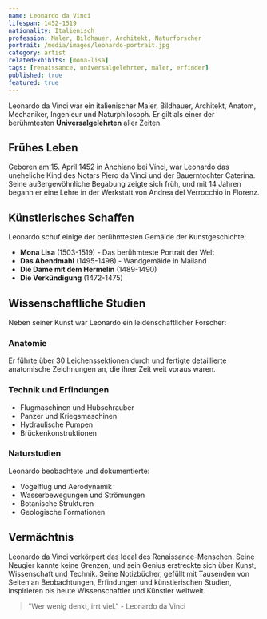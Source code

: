 ```yaml
---
name: Leonardo da Vinci
lifespan: 1452-1519
nationality: Italienisch
profession: Maler, Bildhauer, Architekt, Naturforscher
portrait: /media/images/leonardo-portrait.jpg
category: artist
relatedExhibits: [mona-lisa]
tags: [renaissance, universalgelehrter, maler, erfinder]
published: true
featured: true
---
```


Leonardo da Vinci war ein italienischer Maler, Bildhauer, Architekt, Anatom, Mechaniker, Ingenieur und Naturphilosoph. Er gilt als einer der berühmtesten **Universalgelehrten** aller Zeiten.

## Frühes Leben

Geboren am 15. April 1452 in Anchiano bei Vinci, war Leonardo das uneheliche Kind des Notars Piero da Vinci und der Bauerntochter Caterina. Seine außergewöhnliche Begabung zeigte sich früh, und mit 14 Jahren begann er eine Lehre in der Werkstatt von Andrea del Verrocchio in Florenz.

## Künstlerisches Schaffen

Leonardo schuf einige der berühmtesten Gemälde der Kunstgeschichte:

- **Mona Lisa** (1503-1519) - Das berühmteste Portrait der Welt
- **Das Abendmahl** (1495-1498) - Wandgemälde in Mailand
- **Die Dame mit dem Hermelin** (1489-1490)
- **Die Verkündigung** (1472-1475)

## Wissenschaftliche Studien

Neben seiner Kunst war Leonardo ein leidenschaftlicher Forscher:

### Anatomie
Er führte über 30 Leichenssektionen durch und fertigte detaillierte anatomische Zeichnungen an, die ihrer Zeit weit voraus waren.

### Technik und Erfindungen
- Flugmaschinen und Hubschrauber
- Panzer und Kriegsmaschinen
- Hydraulische Pumpen
- Brückenkonstruktionen

### Naturstudien
Leonardo beobachtete und dokumentierte:
- Vogelflug und Aerodynamik
- Wasserbewegungen und Strömungen
- Botanische Strukturen
- Geologische Formationen

## Vermächtnis

Leonardo da Vinci verkörpert das Ideal des Renaissance-Menschen. Seine Neugier kannte keine Grenzen, und sein Genius erstreckte sich über Kunst, Wissenschaft und Technik. Seine Notizbücher, gefüllt mit Tausenden von Seiten an Beobachtungen, Erfindungen und künstlerischen Studien, inspirieren bis heute Wissenschaftler und Künstler weltweit.

> "Wer wenig denkt, irrt viel." - Leonardo da Vinci